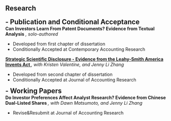 ## Research

<h4 style="margin: 0; font-size: 1.3rem; font-weight: bold;"> - Publication and Conditional Acceptance</h4>
<div class="title">
  <strong>Can Investors Learn From Patent Documents? Evidence from Textual Analysis</strong>
  <em>, solo-authored</em>
</div>
<ul>
  <li>Developed from first chapter of dissertation</li>
  <li>Conditionally Accepted at Contemporary Accounting Research</li>
</ul>

<div class="title">
  <strong>
    <a href=" ">
      Strategic Scientific Disclosure - Evidence from the Leahy-Smith America Invents Act
    </a >
  </strong>
  <em>, with Kristen Valentine, and Jenny Li Zhang</em>
</div>
<ul>
  <li>Developed from second chapter of dissertation</li>
  <li>Conditionally Accepted at Journal of Accounting Research</li>
</ul>


<h4 style="margin: 0; font-size: 1.3rem; font-weight: bold;"> - Working Papers</h4>
<div class="title">
  <strong>
      Do Investor Preferences Affect Analyst Research? Evidence from Chinese Dual-Listed Shares
  </strong>
  <em>, with Dawn Matsumoto, and Jenny Li Zhang</em>
</div>
<ul>
  <li>Revise&Resubmit at Journal of Accounting Research</li>
</ul>

